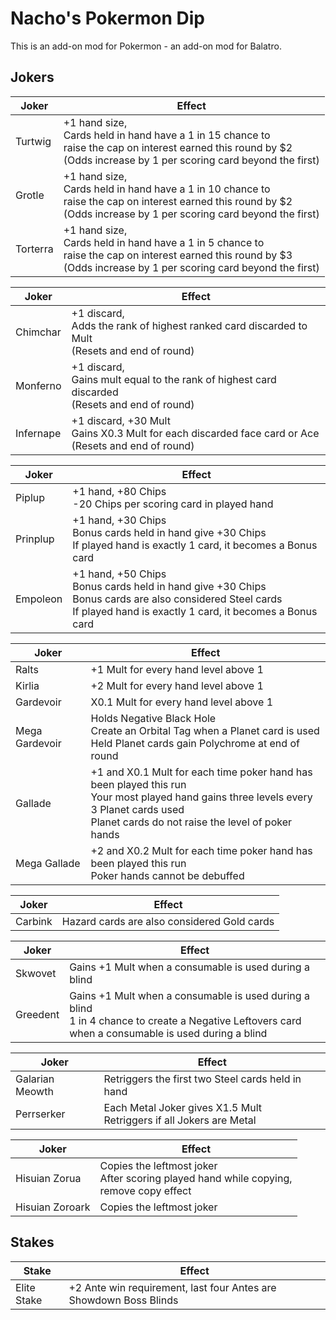 # Nacho's Pokermon Dip
This is an add-on mod for Pokermon - an add-on mod for Balatro.

## Jokers

| Joker | Effect |
| ------ | ------ |
| Turtwig  | +1 hand size, <br/>Cards held in hand have a 1 in 15 chance to <br/>raise the cap on interest earned this round by $2 <br/>(Odds increase by 1 per scoring card beyond the first)|
| Grotle | +1 hand size, <br/>Cards held in hand have a 1 in 10 chance to <br/>raise the cap on interest earned this round by $2 <br/>(Odds increase by 1 per scoring card beyond the first)|
| Torterra | +1 hand size, <br/>Cards held in hand have a 1 in 5 chance to <br/>raise the cap on interest earned this round by $3 <br/>(Odds increase by 1 per scoring card beyond the first)|

| Joker | Effect |
| ------ | ------ |
| Chimchar | +1 discard, <br/>Adds the rank of highest ranked card discarded to Mult <br/>(Resets and end of round)|
| Monferno | +1 discard, <br/>Gains mult equal to the rank of highest card discarded <br/>(Resets and end of round)|
| Infernape | +1 discard, +30 Mult <br/>Gains X0.3 Mult for each discarded face card or Ace <br/>(Resets and end of round)|

| Joker | Effect |
| ------ | ------ |
| Piplup | +1 hand, +80 Chips <br/>-20 Chips per scoring card in played hand
| Prinplup | +1 hand, +30 Chips <br/> Bonus cards held in hand give +30 Chips <br/>If played hand is exactly 1 card, it becomes a Bonus card
| Empoleon | +1 hand, +50 Chips <br/> Bonus cards held in hand give +30 Chips <br/> Bonus cards are also considered Steel cards <br/>If played hand is exactly 1 card, it becomes a Bonus card

| Joker | Effect |
| ------ | ------ |
| Ralts | +1 Mult for every hand level above 1 |
| Kirlia | +2 Mult for every hand level above 1 |
| Gardevoir | X0.1 Mult for every hand level above 1 |
| Mega Gardevoir | Holds Negative Black Hole<br/>Create an Orbital Tag when a Planet card is used<br/>Held Planet cards gain Polychrome at end of round |
| Gallade | +1 and X0.1 Mult for each time poker hand has been played this run<br/>Your most played hand gains three levels every 3 Planet cards used<br/>Planet cards do not raise the level of poker hands |
| Mega Gallade | +2 and X0.2 Mult for each time poker hand has been played this run<br/>Poker hands cannot be debuffed |

| Joker | Effect |
| ------ | ------ |
| Carbink | Hazard cards are also considered Gold cards |

| Joker | Effect |
| ------ | ------ |
| Skwovet | Gains +1 Mult when a consumable is used during a blind |
| Greedent | Gains +1 Mult when a consumable is used during a blind <br/>1 in 4 chance to create a Negative Leftovers card <br/>when a consumable is used during a blind|

| Joker | Effect |
| ------ | ------ |
| Galarian Meowth | Retriggers the first two Steel cards held in hand |
| Perrserker | Each Metal Joker gives X1.5 Mult <br/> Retriggers if all Jokers are Metal |

| Joker | Effect |
| ------ | ------ |
| Hisuian Zorua | Copies the leftmost joker <br/>After scoring played hand while copying,<br/> remove copy effect |
| Hisuian Zoroark | Copies the leftmost joker |

## Stakes

| Stake | Effect |
| ------ | ------ |
| Elite Stake | +2 Ante win requirement, last four Antes are Showdown Boss Blinds |
